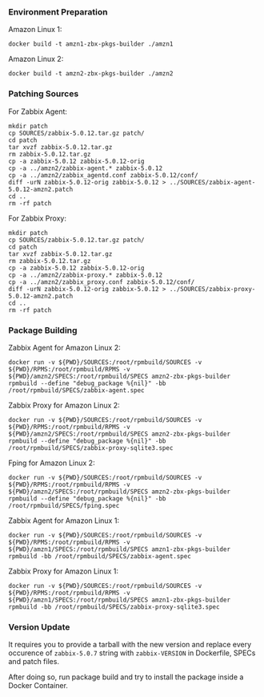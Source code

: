 ### Environment Preparation
Amazon Linux 1:
```
docker build -t amzn1-zbx-pkgs-builder ./amzn1
```
Amazon Linux 2:
```
docker build -t amzn2-zbx-pkgs-builder ./amzn2
```

### Patching Sources
For Zabbix Agent:
```
mkdir patch
cp SOURCES/zabbix-5.0.12.tar.gz patch/
cd patch
tar xvzf zabbix-5.0.12.tar.gz
rm zabbix-5.0.12.tar.gz
cp -a zabbix-5.0.12 zabbix-5.0.12-orig
cp -a ../amzn2/zabbix-agent.* zabbix-5.0.12
cp -a ../amzn2/zabbix_agentd.conf zabbix-5.0.12/conf/
diff -urN zabbix-5.0.12-orig zabbix-5.0.12 > ../SOURCES/zabbix-agent-5.0.12-amzn2.patch
cd ..
rm -rf patch
```
For Zabbix Proxy:
```
mkdir patch
cp SOURCES/zabbix-5.0.12.tar.gz patch/
cd patch
tar xvzf zabbix-5.0.12.tar.gz
rm zabbix-5.0.12.tar.gz
cp -a zabbix-5.0.12 zabbix-5.0.12-orig
cp -a ../amzn2/zabbix-proxy.* zabbix-5.0.12
cp -a ../amzn2/zabbix_proxy.conf zabbix-5.0.12/conf/
diff -urN zabbix-5.0.12-orig zabbix-5.0.12 > ../SOURCES/zabbix-proxy-5.0.12-amzn2.patch
cd ..
rm -rf patch
```

### Package Building
Zabbix Agent for Amazon Linux 2:
```
docker run -v ${PWD}/SOURCES:/root/rpmbuild/SOURCES -v ${PWD}/RPMS:/root/rpmbuild/RPMS -v ${PWD}/amzn2/SPECS:/root/rpmbuild/SPECS amzn2-zbx-pkgs-builder rpmbuild --define "debug_package %{nil}" -bb /root/rpmbuild/SPECS/zabbix-agent.spec
```
Zabbix Proxy for Amazon Linux 2:
```
docker run -v ${PWD}/SOURCES:/root/rpmbuild/SOURCES -v ${PWD}/RPMS:/root/rpmbuild/RPMS -v ${PWD}/amzn2/SPECS:/root/rpmbuild/SPECS amzn2-zbx-pkgs-builder rpmbuild --define "debug_package %{nil}" -bb /root/rpmbuild/SPECS/zabbix-proxy-sqlite3.spec
```
Fping for Amazon Linux 2:
```
docker run -v ${PWD}/SOURCES:/root/rpmbuild/SOURCES -v ${PWD}/RPMS:/root/rpmbuild/RPMS -v ${PWD}/amzn2/SPECS:/root/rpmbuild/SPECS amzn2-zbx-pkgs-builder rpmbuild --define "debug_package %{nil}" -bb /root/rpmbuild/SPECS/fping.spec
```

Zabbix Agent for Amazon Linux 1:
```
docker run -v ${PWD}/SOURCES:/root/rpmbuild/SOURCES -v ${PWD}/RPMS:/root/rpmbuild/RPMS -v ${PWD}/amzn1/SPECS:/root/rpmbuild/SPECS amzn1-zbx-pkgs-builder rpmbuild -bb /root/rpmbuild/SPECS/zabbix-agent.spec
```
Zabbix Proxy for Amazon Linux 1:
```
docker run -v ${PWD}/SOURCES:/root/rpmbuild/SOURCES -v ${PWD}/RPMS:/root/rpmbuild/RPMS -v ${PWD}/amzn1/SPECS:/root/rpmbuild/SPECS amzn1-zbx-pkgs-builder rpmbuild -bb /root/rpmbuild/SPECS/zabbix-proxy-sqlite3.spec
```

### Version Update
It requires you to provide a tarball with the new version  and replace every occurence of `zabbix-5.0.7` string with `zabbix-VERSION` in Dockerfile, SPECs and patch files.

After doing so, run package build and try to install the package inside a Docker Container. 
